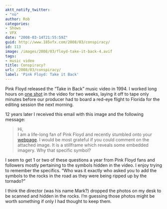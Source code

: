 ```yaml
---
aktt_notify_twitter:
- "no"
author: Rob
categories:
- Shows
- VFX
date: "2008-03-14T21:55:59Z"
guid: http://www.185vfx.com/2008/03/conspiracy/
id: 113
image: /images/2008/03/floyd-take-it-back-4.avif
tags:
- music video
title: Conspiracy?
url: /2008/03/conspiracy/
label: 'Pink Floyd: Take it Back'
---
```


Pink Floyd released the “Take in Back” music video in 1994. I worked long hours on [one shot](/floyd.html) in the video for two weeks, laying it off to tape only minutes before our producer had to board a red-eye flight to Florida for the editing session the next morning.

12 years later I received this email with this image and the following message:

> Hi,  
> I am a life-long fan of Pink Floyd and recently stumbled onto your [webpage](<http://www.185vfx.com/floyd.html >). I would be most grateful if you could comment on the attached image. It is a stillframe which reveals some embedded imagery. Why that specific symbol?

I seem to get 1 or two of these questions a year from Pink Floyd fans and followers mostly pertaining to the symbols hidden in the video. I enjoy trying to remember the specifics. “Who was it exactly who asked you to add the symbols to the rocks in the road as they were being ripped up by the tornado?”

I think the director (was his name Mark?) dropped the photos on my desk to be scanned and hidden in the rocks. I’m guessing those photos might be worth something if only I had thought to keep them.